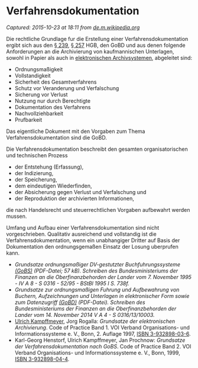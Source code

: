 # Verfahrensdokumentation

_Captured: 2015-10-23 at 18:11 from [de.m.wikipedia.org](https://de.m.wikipedia.org/wiki/Verfahrensdokumentation)_

Die rechtliche Grundlage fur die Erstellung einer Verfahrensdokumentation ergibt sich aus den §[ 239](http://www.gesetze-im-internet.de/hgb/__239.html), §[ 257](http://www.gesetze-im-internet.de/hgb/__257.html) HGB, den GoBD und aus denen folgende Anforderungen an die Archivierung von kaufmannischen Unterlagen, sowohl in Papier als auch in [elektronischen Archivsystemen](https://de.m.wikipedia.org/wiki/Elektronische_Archivierung), abgeleitet sind:

  * Ordnungsmaßigkeit
  * Vollstandigkeit
  * Sicherheit des Gesamtverfahrens
  * Schutz vor Veranderung und Verfalschung
  * Sicherung vor Verlust
  * Nutzung nur durch Berechtigte
  * Dokumentation des Verfahrens
  * Nachvollziehbarkeit
  * Prufbarkeit

Das eigentliche Dokument mit den Vorgaben zum Thema Verfahrensdokumentation sind die GoBD.

Die Verfahrensdokumentation beschreibt den gesamten organisatorischen und technischen Prozess

  * der Entstehung (Erfassung),
  * der Indizierung,
  * der Speicherung,
  * dem eindeutigen Wiederfinden,
  * der Absicherung gegen Verlust und Verfalschung und
  * der Reproduktion der archivierten Informationen,

die nach Handelsrecht und steuerrechtlichen Vorgaben aufbewahrt werden mussen.

Umfang und Aufbau einer Verfahrensdokumentation sind nicht vorgeschrieben. Qualitativ ausreichend und vollstandig ist die Verfahrensdokumentation, wenn ein unabhangiger Dritter auf Basis der Dokumentation den ordnungsgemaßen Einsatz der Losung uberprufen kann.

  * _Grundsatze ordnungsmaßiger DV-gestutzter Buchfuhrungssysteme [(GoBS)](http://www.project-consult.net/Files/gob1995.pdf) (PDF-Datei; 57 kB). Schreiben des Bundesministeriums der Finanzen an die Oberfinanzbehorden der Lander vom 7. November 1995 - IV A 8 - S 0316 - 52/95 - BStBl 1995 I S. 738f._
  * _Grundsatze zur ordnungsmaßigen Fuhrung und Aufbewahrung von Buchern, Aufzeichnungen und Unterlagen in elektronischer Form sowie zum Datenzugriff [(GoBD)](http://www.bundesfinanzministerium.de/Content/DE/Downloads/BMF_Schreiben/Weitere_Steuerthemen/Abgabenordnung/Datenzugriff_GDPdU/2014-11-14-GoBD.pdf?__blob=publicationFile&v=1) (PDF-Datei). Schreiben des Bundesministeriums der Finanzen an die Oberfinanzbehorden der Lander vom 14. November 2014 V A 4 - S 0316/13/10003._
  * [Ulrich Kampffmeyer](https://de.m.wikipedia.org/wiki/Ulrich_Kampffmeyer), Jorg Rogalla: _Grundsatze der elektronischen Archivierung_. Code of Practice Band 1. VOI Verband Organisations- und Informationssysteme e. V., Bonn, 2. Auflage 1997, [ISBN 3-932898-03-6](https://de.m.wikipedia.org/wiki/Spezial:ISBN-Suche/3932898036).
  * Karl-Georg Henstorf, Ulrich Kampffmeyer, Jan Prochnow: _Grundsatze der Verfahrensdokumentation nach GoBS_. Code of Practice Band 2. VOI Verband Organisations- und Informationssysteme e. V., Bonn, 1999, [ISBN 3-932898-04-4](https://de.m.wikipedia.org/wiki/Spezial:ISBN-Suche/3932898044).

